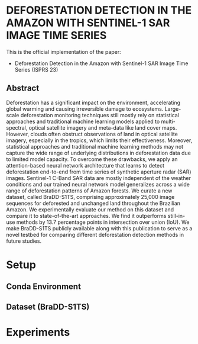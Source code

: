 # DEFORESTATION DETECTION IN THE AMAZON WITH SENTINEL-1 SAR IMAGE TIME SERIES

This is the official implementation of the paper:  
- Deforestation Detection in the Amazon with Sentinel-1 SAR Image Time Series (ISPRS 23)

## Abstract

Deforestation has a significant impact on the environment, accelerating global warming and causing irreversible damage to ecosystems. Large-scale deforestation monitoring techniques still mostly rely on statistical approaches and traditional machine learning models applied to multi-spectral, optical satellite imagery and meta-data like land cover maps. However, clouds often obstruct observations of land in optical satellite imagery, especially in the tropics, which limits their effectiveness. Moreover, statistical approaches and traditional machine learning methods may not capture the wide range of underlying distributions in deforestation data due to limited model capacity. To overcome these drawbacks, we apply an attention-based neural network architecture that learns to detect deforestation end-to-end from time series of synthetic aperture radar (SAR) images. Sentinel-1 C-Band SAR data are mostly independent of the weather conditions and our trained neural network model generalizes across a wide range of deforestation patterns of Amazon forests. We curate a new dataset, called BraDD-S1TS, comprising approximately 25,000 image sequences for deforested and unchanged land throughout the Brazilian Amazon. We experimentally evaluate our method on this dataset and compare it to state-of-the-art approaches. We find it outperforms still-in-use methods by 13.7 percentage points in intersection over union (IoU). We make BraDD-S1TS publicly available along with this publication to serve as a novel testbed for comparing different deforestation detection methods in future studies. 

# Setup
## Conda Environment

## Dataset (BraDD-S1TS)

# Experiments
